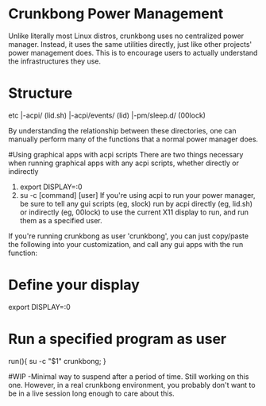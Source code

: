 # Crunkbong Power Management

Unlike literally most Linux distros, crunkbong uses no centralized power
manager.  Instead, it uses the same utilities directly, just like
other projects' power management does. This is to encourage users to
actually understand the infrastructures they use.

# Structure

etc
|-acpi/ (lid.sh)
|-acpi/events/ (lid)
|-pm/sleep.d/ (00lock)

By understanding the relationship between these directories, one can manually
perform many of the functions that a normal power manager does.  

#Using graphical apps with acpi scripts
There are two things necessary when running graphical apps with any acpi scripts, whether directly or indirectly
1) export DISPLAY=:0
2) su -c [command] [user]
If you're using acpi to run your power manager, be sure to tell any gui scripts (eg, slock)
run by acpi directly (eg, lid.sh) or indirectly (eg, 00lock) to use the current
X11 display to run, and run them as a specified user.

If you're running crunkbong as user 'crunkbong', you can just copy/paste the 
following into your customization, and call any gui apps with the run function:

# Define your display
export DISPLAY=:0
# Run a specified program as user
run(){ su -c "$1" crunkbong; }


#WIP
-Minimal way to suspend after a period of time.  Still working on this one.  However, in a real crunkbong environment, you probably don't want to be in a live session long enough to care about this.  
